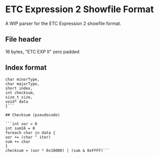 # ETC Expression 2 Showfile Format
A WIP parser for the ETC Expression 2 showfile format.

## File header

16 bytes, "ETC EXP II" zero padded

## Index format

```struct {
char minorType,
char majorType,
short index,
int checksum,
size_t size,
void* data
}```

## Checksum (pseudocode)

```int xor = 0
int sum16 = 0
foreach char in data {
xor += (char ^ iter)
sum += char
}
checksum = (xor * 0x10000) | (sum & 0xFFFF)```
